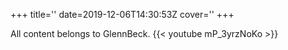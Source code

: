 +++
title=''
date=2019-12-06T14:30:53Z
cover=''
+++

All content belongs to GlennBeck.
{{< youtube mP_3yrzNoKo >}}
